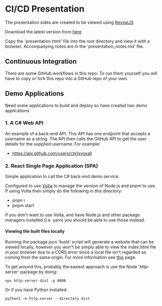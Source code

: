 # CI/CD Presentation #

The presentation sides are created to be viewed using [RevealJS](https://revealjs.com)

Download the latest version from [here]( https://github.com/hakimel/reveal.js/archive/master.zip)

Copy the 'presentation.html' file into the root directory and view it with a browser. Accompanying notes
are in the 'presentation_notes.md' file.

## Continuous Integration ##

There are some GitHub workflows in this repo. To run them yourself you will have to copy or fork this repo
into a GitHub repo of your own.

## Demo Applications ##

Need some applications to build and deploy so have created two demo applications

### 1. A C# Web API ###

An example of a back-end API. This API has one endpoint that accepts a username as a string. The API then calls
the GitHub API to get the user details for the supplied username. For example:

- https://api.github.com/users/chrisyoxall

### 2. React Single Page Application (SPA) ###

Simple application to call the C# back-end demo service.

Configured to use [Volta](https://volta.sh/) to manage the version of Node.js and pnpm to use. If using Volta then
simply do the following in this directory:

- pnpn i
- pnpm start

If you don't want to use Volta, and have Node.js and other package managers installed (i.e. yarn)
you should be able to use those instead.

#### Viewing the built files locally ####

Running the package.json 'build' script will generate a website that can be viewed locally, however you won't be simply
able to view the index.html file in your browser due to a CORS error since a local file isn't regarded as coming from
the same origin. For more information see [this](https://developer.mozilla.org/en-US/docs/Web/HTTP/Guides/CORS/Errors/CORSRequestNotHttp) page.

To get around this, probably the easiest approach is use the Node 'http-server' package by doing:

    npx http-server dist -p 8080

Or if you have Python installed:

    python3 -m http.server --directory dist
